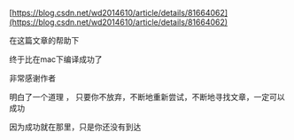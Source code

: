 

[https://blog.csdn.net/wd2014610/article/details/81664062](https://blog.csdn.net/wd2014610/article/details/81664062)


在这篇文章的帮助下

终于比在mac下编译成功了 

非常感谢作者

明白了一个道理 ，
只要你不放弃，不断地重新尝试，不断地寻找文章，一定可以成功


因为成功就在那里，只是你还没有到达